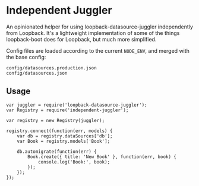 # Independent Juggler

An opinionated helper for using loopback-datasource-juggler independently from
Loopback. It's a lightweight implementation of some of the things
loopback-boot does for Loopback, but much more simplified.

Config files are loaded according to the current `NODE_ENV`, and merged with
the base config:

```
config/datasources.production.json  
config/datasources.json
```

## Usage

```
var juggler = require('loopback-datasource-juggler');
var Registry = require('independent-juggler');

var registry = new Registry(juggler);

registry.connect(function(err, models) {
    var db = registry.dataSources['db'];
    var Book = registry.models['Book'];
    
    db.automigrate(function(err) {
        Book.create({ title: 'New Book' }, function(err, book) {
            console.log('Book:', book);
        });
    });
});
```